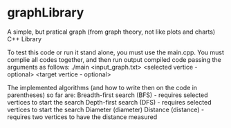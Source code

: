 # graphLibrary
A simple, but pratical graph (from graph theory, not like plots and charts) C++ Library

To test this code or run it stand alone, you must use the main.cpp. You must complie all codes together, and then run output compiled code
passing the arguments as follows: ./main <input_graph.txt> <matrix or list representation> <algorithm> <selected vertice - optional> <target vertice - optional>

The implemented algorithms (and how to write then on the code in parentheses) so far are:
Breadth-first search (BFS) - requires selected vertices to start the search
Depth-first search (DFS) - requires selected vertices to start the search
Diameter (diameter)
Distance (distance) - requires two vertices to have the distance measured
